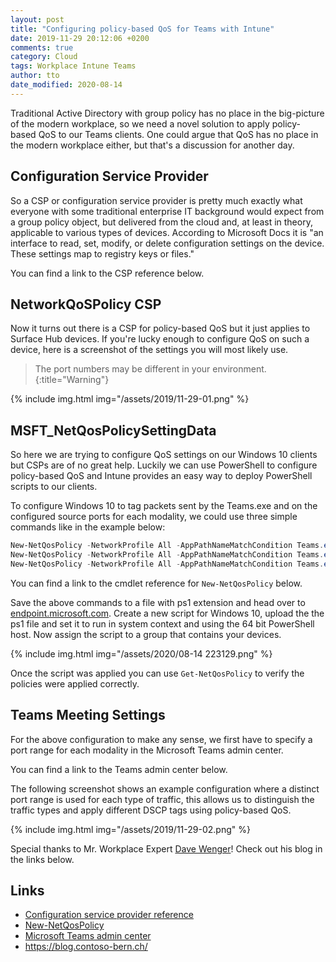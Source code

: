 ```yaml
---
layout: post
title: "Configuring policy-based QoS for Teams with Intune"
date: 2019-11-29 20:12:06 +0200
comments: true
category: Cloud
tags: Workplace Intune Teams 
author: tto
date_modified: 2020-08-14
---
```


Traditional Active Directory with group policy has no place in the big-picture of the modern workplace, so we need a novel solution to apply policy-based QoS to our Teams clients.<!-- more --> One could argue that QoS has no place in the modern workplace either, but that's a discussion for another day.

## Configuration Service Provider

So a CSP or configuration service provider is pretty much exactly what everyone with some traditional enterprise IT background would expect from a group policy object, but delivered from the cloud and, at least in theory, applicable to various types of devices. According to Microsoft Docs it is "an interface to read, set, modify, or delete configuration settings on the device. These settings map to registry keys or files." 

You can find a link to the CSP reference below.

## NetworkQoSPolicy CSP 

Now it turns out there is a CSP for policy-based QoS but it just applies to Surface Hub devices. If you're lucky enough to configure QoS on such a device, here is a screenshot of the settings you will most likely use. 

> The port numbers may be different in your environment.
{:title="Warning"}

{% include img.html img="/assets/2019/11-29-01.png" %}

## MSFT_NetQosPolicySettingData

So here we are trying to configure QoS settings on our Windows 10 clients but CSPs are of no great help. Luckily we can use PowerShell to configure policy-based QoS and Intune provides an easy way to deploy PowerShell scripts to our clients.

To configure Windows 10 to tag packets sent by the Teams.exe and on the configured source ports for each modality, we could use three simple commands like in the example below:

```powershell
New-NetQosPolicy -NetworkProfile All -AppPathNameMatchCondition Teams.exe -IPSrcPortStartMatchCondition 50020 -IPSrcPortEndMatchCondition 50039 -DSCPValue 46 -Name "Teams Audio"
New-NetQosPolicy -NetworkProfile All -AppPathNameMatchCondition Teams.exe -IPSrcPortStartMatchCondition 50400 -IPSrcPortEndMatchCondition 50059 -DSCPValue 34 -Name "Teams Video" 
New-NetQosPolicy -NetworkProfile All -AppPathNameMatchCondition Teams.exe -IPSrcPortStartMatchCondition 50069 -IPSrcPortEndMatchCondition 50070 -DSCPValue 28 -Name "Teams AppSharing"
```

You can find a link to the cmdlet reference for `New-NetQosPolicy` below.

Save the above commands to a file with ps1 extension and head over to [endpoint.microsoft.com](https://endpoint.microsoft.com/#blade/Microsoft_Intune_DeviceSettings/DevicesMenu/powershell). Create a new script for Windows 10, upload the the ps1 file and set it to run in system context and using the 64 bit PowerShell host. Now assign the script to a group that contains your devices.

{% include img.html img="/assets/2020/08-14 223129.png" %}

Once the script was applied you can use `Get-NetQosPolicy` to verify the policies were applied correctly.


## Teams Meeting Settings

For the above configuration to make any sense, we first have to specify a port range for each modality in the Microsoft Teams admin center.

You can find a link to the Teams admin center below.

The following screenshot shows an example configuration where a distinct port range is used for each type of traffic, this allows us to distinguish the traffic types and apply different DSCP tags using policy-based QoS.

{% include img.html img="/assets/2019/11-29-02.png" %}

Special thanks to Mr. Workplace Expert [Dave Wenger](https://twitter.com/WengerDave)! Check out his blog in the links below.

## Links
 - [Configuration service provider reference](https://docs.microsoft.com/en-us/windows/client-management/mdm/configuration-service-provider-reference)
 - [New-NetQosPolicy](https://docs.microsoft.com/en-us/powershell/module/netqos/new-netqospolicy)
 - [Microsoft Teams admin center](https://admin.teams.microsoft.com/meetings/settings)
 - <https://blog.contoso-bern.ch/>
